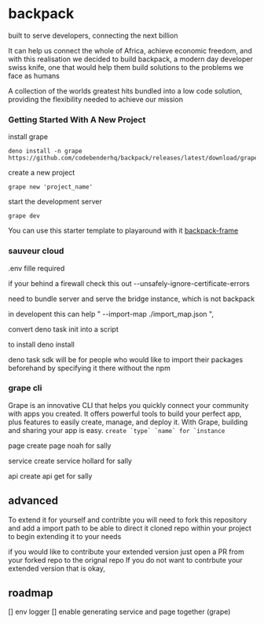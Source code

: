 # backpack
built to serve developers, connecting the next billion


It can help us connect the whole of Africa, achieve economic freedom, and with this realisation we decided to build backpack,
a modern day developer swiss knife, one that would help them build solutions to the problems we face as humans

A collection of the worlds greatest hits bundled into a low code solution,
providing the flexibility needed to achieve our mission

### Getting Started With A New Project
install grape
```
deno install -n grape https://github.com/codebenderhq/backpack/releases/latest/download/grape.js
```
 
create a new project 
```
grape new 'project_name'
```

start the development server
```
grape dev
```

You can use this starter template to playaround with it
[backpack-frame](https://github.com/codebenderhq/backpack-frame)

### sauveur cloud

.env fille required


if your behind a firewall check this out
--unsafely-ignore-certificate-errors

need to bundle server and serve the bridge instance, which is not backpack

in developent this can help
" --import-map ./import_map.json ",

convert deno task init into a script

to install
deno install

deno task sdk will be for people who would like to import their packages beforehand by specifying it there without the npm

### grape cli
Grape is an innovative CLI that helps you quickly connect your community with apps you created. It offers powerful tools to build your perfect app, plus features to easily create, manage, and deploy it. With Grape, building and sharing your app is easy. 
```create `type` `name` for `instance```

page
create page noah for sally

service
create service hollard  for sally

api
create api get  for sally
## advanced

To extend it for yourself and contribte you will need to fork this repository and 
add a import path to be able to direct it cloned repo within your project to begin extending it to your needs

if you would like to contribute your extended version just open a PR from your forked repo to the orignal repo
If you do not want to contrbute your extended version that is okay,

## roadmap
[] env logger
[] enable generating service and page together (grape)


<!-- https://cli.github.com/ -->